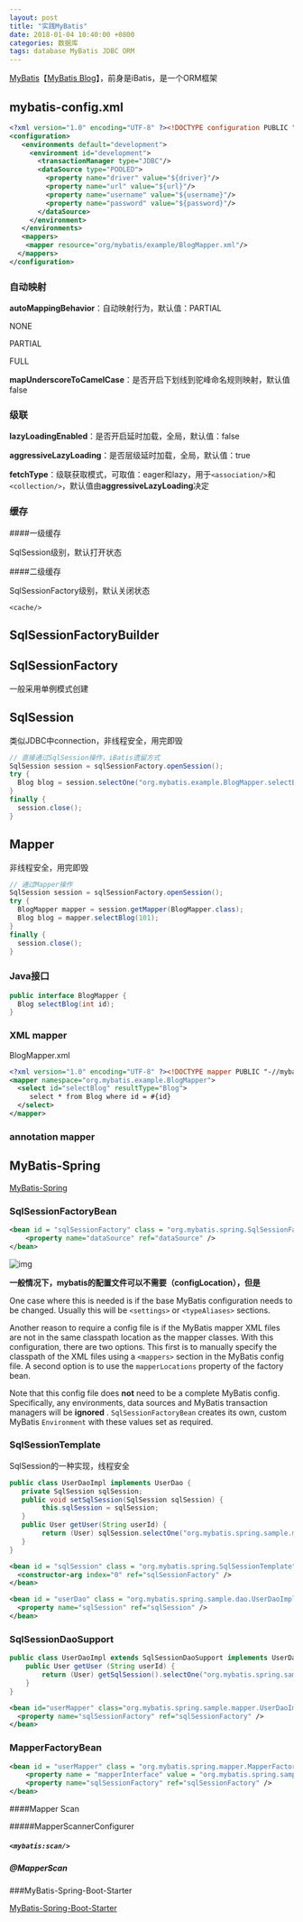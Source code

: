 ```yaml
---
layout: post
title: "实践MyBatis"
date: 2018-01-04 10:40:00 +0800
categories: 数据库
tags: database MyBatis JDBC ORM
---
```


[MyBatis](http://www.mybatis.org/mybatis-3/)【[MyBatis Blog](http://blog.mybatis.org/)】，前身是iBatis，是一个ORM框架

## mybatis-config.xml

```xml
<?xml version="1.0" encoding="UTF-8" ?><!DOCTYPE configuration PUBLIC "-//mybatis.org//DTD Config 3.0//EN" "http://mybatis.org/dtd/mybatis-3-config.dtd">
<configuration>
   <environments default="development">
     <environment id="development">
       <transactionManager type="JDBC"/>
       <dataSource type="POOLED">
         <property name="driver" value="${driver}"/>
         <property name="url" value="${url}"/>
         <property name="username" value="${username}"/>
         <property name="password" value="${password}"/>
       </dataSource>
     </environment>
   </environments>
   <mappers>
    <mapper resource="org/mybatis/example/BlogMapper.xml"/>
  </mappers>
</configuration>

```

### 自动映射

**autoMappingBehavior**：自动映射行为，默认值：PARTIAL

NONE

PARTIAL

FULL

**mapUnderscoreToCamelCase**：是否开启下划线到驼峰命名规则映射，默认值false

### 级联

**lazyLoadingEnabled**：是否开启延时加载，全局，默认值：false

**aggressiveLazyLoading**：是否层级延时加载，全局，默认值：true

**fetchType**：级联获取模式，可取值：eager和lazy，用于`<association/>`和`<collection/>`，默认值由**aggressiveLazyLoading**决定

### 缓存

####一级缓存

SqlSession级别，默认打开状态

####二级缓存

SqlSessionFactory级别，默认关闭状态

`<cache/>`

## SqlSessionFactoryBuilder



## SqlSessionFactory

一般采用单例模式创建

## SqlSession

类似JDBC中connection，非线程安全，用完即毁

```java
// 直接通过SqlSession操作，iBatis遗留方式
SqlSession session = sqlSessionFactory.openSession();
try {
  Blog blog = session.selectOne("org.mybatis.example.BlogMapper.selectBlog", 101);
}
finally {
  session.close();
}
```



## Mapper

非线程安全，用完即毁

```java
// 通过Mapper操作
SqlSession session = sqlSessionFactory.openSession();
try {
  BlogMapper mapper = session.getMapper(BlogMapper.class);
  Blog blog = mapper.selectBlog(101);
}
finally {
  session.close();
}
```



### Java接口

```java
public interface BlogMapper {
  Blog selectBlog(int id);
}
```



### XML mapper

BlogMapper.xml

```xml
<?xml version="1.0" encoding="UTF-8" ?><!DOCTYPE mapper PUBLIC "-//mybatis.org//DTD Mapper 3.0//EN" "http://mybatis.org/dtd/mybatis-3-mapper.dtd">
<mapper namespace="org.mybatis.example.BlogMapper">
  <select id="selectBlog" resultType="Blog">
     select * from Blog where id = #{id}
  </select>
</mapper>
```

### annotation mapper

## MyBatis-Spring

[MyBatis-Spring](http://www.mybatis.org/spring/)

### SqlSessionFactoryBean

```xml
<bean id = "sqlSessionFactory" class = "org.mybatis.spring.SqlSessionFactoryBean">
	<property name="dataSource" ref="dataSource" />
</bean>

```

![img](/images/SqlSessionFactoryBean.png)

**一般情况下，mybatis的配置文件可以不需要（**configLocation**），但是**

One case where this is needed is if the base MyBatis configuration needs to be changed. Usually this will be `<settings>` or `<typeAliases>` sections.

Another reason to require a config file is if the MyBatis mapper XML files are not in the same classpath location as the mapper classes. With this configuration, there are two options. This first is to manually specify the classpath of the XML files using a `<mappers>` section in the MyBatis config file. A second option is to use the `mapperLocations` property of the factory bean.

Note that this config file does **not** need to be a complete MyBatis config. Specifically, any environments, data sources and MyBatis transaction managers will be **ignored** . `SqlSessionFactoryBean` creates its own, custom MyBatis `Environment` with these values set as required.

### SqlSessionTemplate

SqlSession的一种实现，线程安全

```java
public class UserDaoImpl implements UserDao {
   private SqlSession sqlSession;
   public void setSqlSession(SqlSession sqlSession) {
     	this.sqlSession = sqlSession;
   }
   public User getUser(String userId) {
     	return (User) sqlSession.selectOne("org.mybatis.spring.sample.mapper.UserMapper.getUser", userId);
   }
}
```



```xml
<bean id = "sqlSession" class = "org.mybatis.spring.SqlSessionTemplate">
  <constructor-arg index="0" ref="sqlSessionFactory" />
</bean>

<bean id = "userDao" class = "org.mybatis.spring.sample.dao.UserDaoImpl">
  <property name="sqlSession" ref="sqlSession" />
</bean>
```



### SqlSessionDaoSupport

```java
public class UserDaoImpl extends SqlSessionDaoSupport implements UserDao {
	public User getUser (String userId) {
		return (User) getSqlSession().selectOne("org.mybatis.spring.sample.mapper.UserMapper.getUser",userId);
    }
}
```



```xml
<bean id="userMapper" class="org.mybatis.spring.sample.mapper.UserDaoImpl">
  <property name="sqlSessionFactory" ref="sqlSessionFactory" />
</bean>
```



### MapperFactoryBean

```xml
<bean id = "userMapper" class = "org.mybatis.spring.mapper.MapperFactoryBean">
	<property name = "mapperInterface" value = "org.mybatis.spring.sample.mapper.UserMapper"/>
  	<property name="sqlSessionFactory" ref="sqlSessionFactory" />
</bean>
```

####Mapper Scan

#####MapperScannerConfigurer

##### `<mybatis:scan/>`

##### @MapperScan



###MyBatis-Spring-Boot-Starter

[MyBatis-Spring-Boot-Starter](http://www.mybatis.org/spring-boot-starter/)